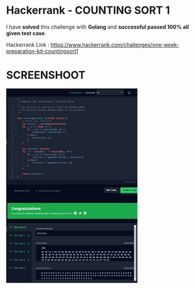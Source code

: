 # Hackerrank - COUNTING SORT 1
I have **solved** this challenge with **Golang** and **successful passed 100% all given test case**.

Hackerrank Link : https://www.hackerrank.com/challenges/one-week-preparation-kit-countingsort1

# SCREENSHOOT
<img style="width:70%;" alt="plus minus" src="https://github.com/tsuryanto/Data-On-Taufiq-Suryanto/blob/9a0bc82a2686b69ab025fb9635a1723d29b538f6/00%20-%20Problem%20Solving/Hackerrank/06-counting-sort-1/Counting-Sort-1-HackerRank.jpg" />
